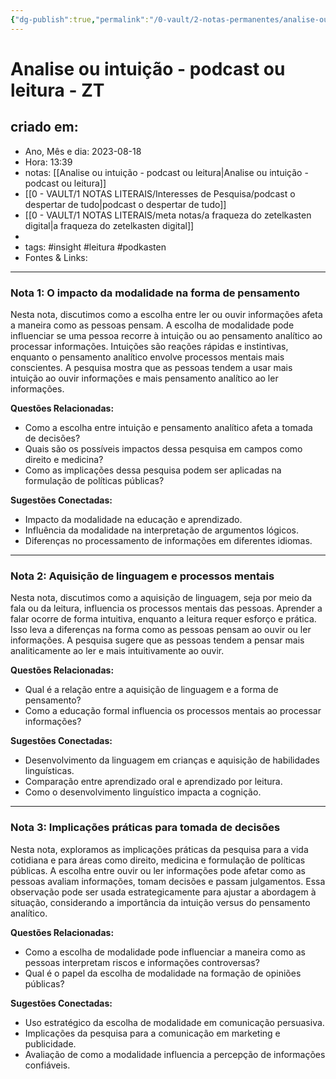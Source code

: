 ```yaml
---
{"dg-publish":true,"permalink":"/0-vault/2-notas-permanentes/analise-ou-intuicao-podcast-ou-leitura-zt/","tags":["permanente","insight","leitura","podkasten"],"dgHomeLink":true,"dgShowLocalGraph":true,"dgShowFileTree":true,"dgEnableSearch":true,"noteIcon":""}
---
```


# Analise ou intuição - podcast ou leitura - ZT

## criado em: 
-  Ano, Mês e dia: 2023-08-18
- Hora: 13:39
- notas: [[Analise ou intuição - podcast ou leitura\|Analise ou intuição - podcast ou leitura]]
- [[0 - VAULT/1 NOTAS LITERAIS/Interesses de Pesquisa/podcast o despertar de tudo\|podcast o despertar de tudo]]
- [[0 - VAULT/1 NOTAS LITERAIS/meta notas/a fraqueza do zetelkasten digital\|a fraqueza do zetelkasten digital]]
- 
- tags: #insight  #leitura #podkasten 
- Fontes & Links: 
---
### **Nota 1: O impacto da modalidade na forma de pensamento**

Nesta nota, discutimos como a escolha entre ler ou ouvir informações afeta a maneira como as pessoas pensam. A escolha de modalidade pode influenciar se uma pessoa recorre à intuição ou ao pensamento analítico ao processar informações. Intuições são reações rápidas e instintivas, enquanto o pensamento analítico envolve processos mentais mais conscientes. A pesquisa mostra que as pessoas tendem a usar mais intuição ao ouvir informações e mais pensamento analítico ao ler informações.

**Questões Relacionadas:**
- Como a escolha entre intuição e pensamento analítico afeta a tomada de decisões?
- Quais são os possíveis impactos dessa pesquisa em campos como direito e medicina?
- Como as implicações dessa pesquisa podem ser aplicadas na formulação de políticas públicas?

**Sugestões Conectadas:**
- Impacto da modalidade na educação e aprendizado.
- Influência da modalidade na interpretação de argumentos lógicos.
- Diferenças no processamento de informações em diferentes idiomas.

---

### **Nota 2: Aquisição de linguagem e processos mentais**

Nesta nota, discutimos como a aquisição de linguagem, seja por meio da fala ou da leitura, influencia os processos mentais das pessoas. Aprender a falar ocorre de forma intuitiva, enquanto a leitura requer esforço e prática. Isso leva a diferenças na forma como as pessoas pensam ao ouvir ou ler informações. A pesquisa sugere que as pessoas tendem a pensar mais analiticamente ao ler e mais intuitivamente ao ouvir.

**Questões Relacionadas:**
- Qual é a relação entre a aquisição de linguagem e a forma de pensamento?
- Como a educação formal influencia os processos mentais ao processar informações?

**Sugestões Conectadas:**
- Desenvolvimento da linguagem em crianças e aquisição de habilidades linguísticas.
- Comparação entre aprendizado oral e aprendizado por leitura.
- Como o desenvolvimento linguístico impacta a cognição.

---

### **Nota 3: Implicações práticas para tomada de decisões**

Nesta nota, exploramos as implicações práticas da pesquisa para a vida cotidiana e para áreas como direito, medicina e formulação de políticas públicas. A escolha entre ouvir ou ler informações pode afetar como as pessoas avaliam informações, tomam decisões e passam julgamentos. Essa observação pode ser usada estrategicamente para ajustar a abordagem à situação, considerando a importância da intuição versus do pensamento analítico.

**Questões Relacionadas:**
- Como a escolha de modalidade pode influenciar a maneira como as pessoas interpretam riscos e informações controversas?
- Qual é o papel da escolha de modalidade na formação de opiniões públicas?

**Sugestões Conectadas:**
- Uso estratégico da escolha de modalidade em comunicação persuasiva.
- Implicações da pesquisa para a comunicação em marketing e publicidade.
- Avaliação de como a modalidade influencia a percepção de informações confiáveis.